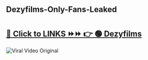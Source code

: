 
 ## Dezyfilms-Only-Fans-Leaked

# <h2><a href="https://clipsfans.com/Dezyfilms&ref=git">🔗 Click to LINKS ⏩⏩ 👉 🟢 Dezyfilms </a></h2>

<a href="https://clipsfans.com/Dezyfilms&ref=git" rel="nofollow" data-target="animated-image.originalLink"><img src="https://i.ibb.co.com/xMMVF88/686577567.gif" alt="Viral Video Original" style="max-width: 100%; display: inline-block;" data-target="animated-image.originalImage"></a>
